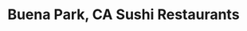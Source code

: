 ---
layout: city
title: Buena Park, CA Sushi Restaurants
permalink: /california/buena-park/
stateAbbr: CA
stateName: California
cityName: Buena Park

---